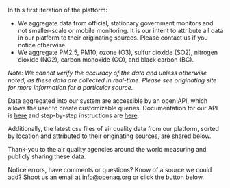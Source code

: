 In this first iteration of the platform:

- We aggregate data from official, stationary government monitors and not smaller-scale or mobile monitoring. It is our intent to attribute all data in our platform to their originating sources. Please contact us if you notice otherwise.
- We aggregate PM2.5, PM10, ozone (O3), sulfur dioxide (SO2), nitrogen dioxide (NO2), carbon monoxide (CO), and black carbon (BC).

*Note: We cannot verify the accuracy of the data and unless otherwise noted, as these data are collected in real-time. Please see originating site for more information for a particular source.*

Data aggregated into our system are accessible by an open API, which allows the user to create customizable queries. Documentation for our API is [here](https://docs.openaq.org/) and step-by-step instructions are [here](https://medium.com/@openaq/accessing-a-playground-of-air-quality-data-124ebd27ec8a). 

Additionally, the latest csv files of air quality data from our platform, sorted by location and attributed to their originating sources, are shared below.

Thank-you to the air quality agencies around the world measuring and publicly sharing these data. 

Notice errors, have comments or questions? Know of a source we could add? Shoot us an email at info@openaq.org or click the button below.

